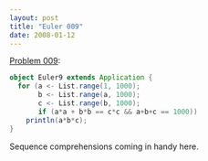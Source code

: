```yaml
---
layout: post
title: "Euler 009"
date: 2008-01-12
---
```


[Problem 009]\:

```scala
object Euler9 extends Application {
  for (a <- List.range(1, 1000);
       b <- List.range(a, 1000);
       c <- List.range(b, 1000);
       if (a*a + b*b == c*c && a+b+c == 1000))
    println(a*b*c);
}
```
Sequence comprehensions coming in handy here.



[Problem 009]: http://projecteuler.net/index.php?section=problems&id=9
